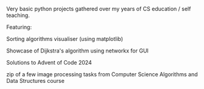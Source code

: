 Very basic python projects gathered over my years of CS education / self teaching.

Featuring:

Sorting algorithms visualiser (using matplotlib)

Showcase of Dijkstra's algorithm using networkx for GUI

Solutions to Advent of Code 2024

zip of a few image processing tasks from Computer Science Algorithms and Data Structures course
